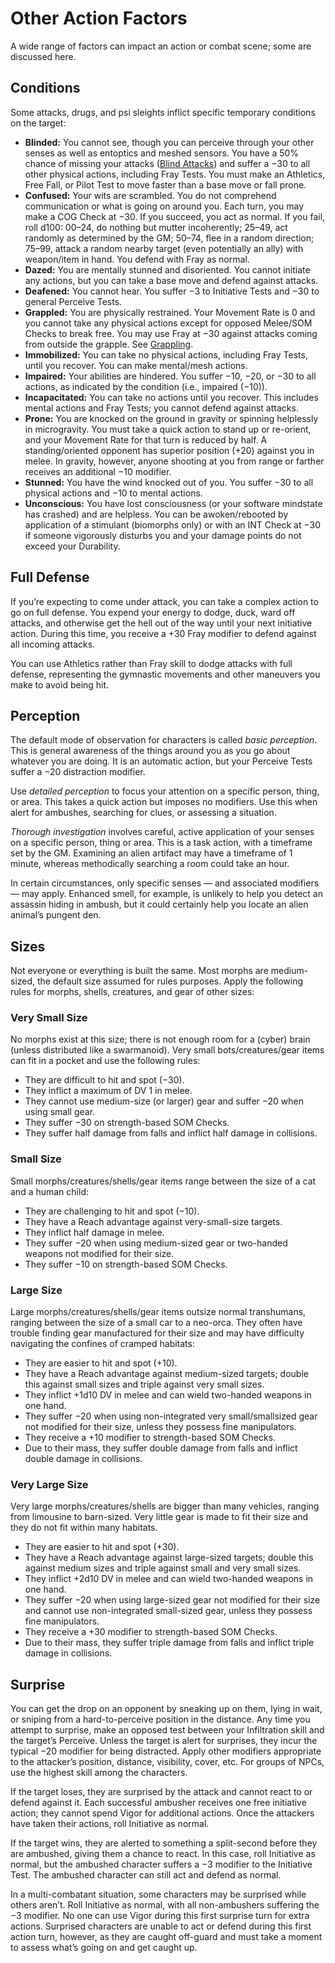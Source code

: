 # Other Action Factors

A wide range of factors can impact an action or combat scene; some are discussed here.

## Conditions

Some attacks, drugs, and psi sleights inflict specific temporary conditions on the target:

- **Blinded:** You cannot see, though you can perceive through your other senses as well as entoptics and meshed sensors. You have a 50% chance of missing your attacks ([Blind Attacks](../12/15-special-attacks.md#blind-attacks)) and suffer a −30 to all other physical actions, including Fray Tests. You must make an Athletics, Free Fall, or Pilot Test to move faster than a base move or fall prone.
- **Confused:** Your wits are scrambled. You do not comprehend communication or what is going on around you. Each turn, you may make a COG Check at −30. If you succeed, you act as normal. If you fail, roll d100: 00–24, do nothing but mutter incoherently; 25–49, act randomly as determined by the GM; 50–74, flee in a random direction; 75–99, attack a random nearby target (even potentially an ally) with weapon/item in hand. You defend with Fray as normal.
- **Dazed:** You are mentally stunned and disoriented. You cannot initiate any actions, but you can take a base move and defend against attacks.
- **Deafened:** You cannot hear. You suffer −3 to Initiative Tests and −30 to general Perceive Tests.
- **Grappled:** You are physically restrained. Your Movement Rate is 0 and you cannot take any physical actions except for opposed Melee/SOM Checks to break free. You may use Fray at −30 against attacks coming from outside the grapple. See [Grappling](../12/02-melee-combat.md#grappling).
- **Immobilized:** You can take no physical actions, including Fray Tests, until you recover. You can make mental/mesh actions.
- **Impaired:** Your abilities are hindered. You suffer −10, −20, or −30 to all actions, as indicated by the condition (i.e., impaired (−10)).
- **Incapacitated:** You can take no actions until you recover. This includes mental actions and Fray Tests; you cannot defend against attacks.
- **Prone:** You are knocked on the ground in gravity or spinning helplessly in microgravity. You must take a quick action to stand up or re-orient, and your Movement Rate for that turn is reduced by half. A standing/oriented opponent has superior position (+20) against you in melee. In gravity, however, anyone shooting at you from range or farther receives an additional −10 modifier.
- **Stunned:** You have the wind knocked out of you. You suffer −30 to all physical actions and −10 to mental actions.
- **Unconscious:** You have lost consciousness (or your software mindstate has crashed) and are helpless. You can be awoken/rebooted by application of a stimulant (biomorphs only) or with an INT Check at −30 if someone vigorously disturbs you and your damage points do not exceed your Durability.

## Full Defense

If you’re expecting to come under attack, you can take a complex action to go on full defense. You expend your energy to dodge, duck, ward off attacks, and otherwise get the hell out of the way until your next initiative action. During this time, you receive a +30 Fray modifier to defend against all incoming attacks.

You can use Athletics rather than Fray skill to dodge attacks with full defense, representing the gymnastic movements and other maneuvers you make to avoid being hit.

## Perception

The default mode of observation for characters is called _basic perception_. This is general awareness of the things around you as you go about whatever you are doing. It is an automatic action, but your Perceive Tests suffer a −20 distraction modifier.

Use _detailed perception_ to focus your attention on a specific person, thing, or area. This takes a quick action but imposes no modifiers. Use this when alert for ambushes, searching for clues, or assessing a situation.

_Thorough investigation_ involves careful, active application of your senses on a specific person, thing or area. This is a task action, with a timeframe set by the GM. Examining an alien artifact may have a timeframe of 1 minute, whereas methodically searching a room could take an hour.

In certain circumstances, only specific senses — and associated modifiers — may apply. Enhanced smell, for example, is unlikely to help you detect an assassin hiding in ambush, but it could certainly help you locate an alien animal’s pungent den.

## Sizes

Not everyone or everything is built the same. Most morphs are medium-sized, the default size assumed for rules purposes. Apply the following rules for morphs, shells, creatures, and gear of other sizes:

### Very Small Size

No morphs exist at this size; there is not enough room for a (cyber) brain (unless distributed like a swarmanoid). Very small bots/creatures/gear items can fit in a pocket and use the following rules:

- They are difficult to hit and spot (−30).
- They inflict a maximum of DV 1 in melee.
- They cannot use medium-size (or larger) gear and suffer −20 when using small gear.
- They suffer −30 on strength-based SOM Checks.
- They suffer half damage from falls and inflict half damage in collisions.

### Small Size

Small morphs/creatures/shells/gear items range between the size of a cat and a human child:

- They are challenging to hit and spot (−10).
- They have a Reach advantage against very-small-size targets.
- They inflict half damage in melee.
- They suffer −20 when using medium-sized gear or two-handed weapons not modified for their size.
- They suffer −10 on strength-based SOM Checks.

### Large Size

Large morphs/creatures/shells/gear items outsize normal transhumans, ranging between the size of a small car to a neo-orca. They often have trouble finding gear manufactured for their size and may have difficulty navigating the confines of cramped habitats:

- They are easier to hit and spot (+10).
- They have a Reach advantage against medium-sized targets; double this against small sizes and triple against very small sizes.
- They inflict +1d10&nbsp;DV in melee and can wield two-handed weapons in one hand.
- They suffer −20 when using non-integrated very small/smallsized gear not modified for their size, unless they possess fine manipulators.
- They receive a +10 modifier to strength-based SOM Checks.
- Due to their mass, they suffer double damage from falls and inflict double damage in collisions.

### Very Large Size

Very large morphs/creatures/shells are bigger than many vehicles, ranging from limousine to barn-sized. Very little gear is made to fit their size and they do not fit within many habitats.

- They are easier to hit and spot (+30).
- They have a Reach advantage against large-sized targets; double this against medium sizes and triple against small and very small sizes.
- They inflict +2d10&nbsp;DV in melee and can wield two-handed weapons in one hand.
- They suffer −20 when using large-sized gear not modified for their size and cannot use non-integrated small-sized gear, unless they possess fine manipulators.
- They receive a +30 modifier to strength-based SOM Checks.
- Due to their mass, they suffer triple damage from falls and inflict triple damage in collisions.

## Surprise

You can get the drop on an opponent by sneaking up on them, lying in wait, or sniping from a hard-to-perceive position in the distance. Any time you attempt to surprise, make an opposed test between your Infiltration skill and the target’s Perceive. Unless the target is alert for surprises, they incur the typical −20 modifier for being distracted. Apply other modifiers appropriate to the attacker’s position, distance, visibility, cover, etc. For groups of NPCs, use the highest skill among the characters.

If the target loses, they are surprised by the attack and cannot react to or defend against it. Each successful ambusher receives one free initiative action; they cannot spend Vigor for additional actions. Once the attackers have taken their actions, roll Initiative as normal.

If the target wins, they are alerted to something a split-second before they are ambushed, giving them a chance to react. In this case, roll Initiative as normal, but the ambushed character suffers a −3 modifier to the Initiative Test. The ambushed character can still act and defend as normal.

In a multi-combatant situation, some characters may be surprised while others aren’t. Roll Initiative as normal, with all non-ambushers suffering the −3 modifier. No one can use Vigor during this first surprise turn for extra actions. Surprised characters are unable to act or defend during this first action turn, however, as they are caught off-guard and must take a moment to assess what’s going on and get caught up.
